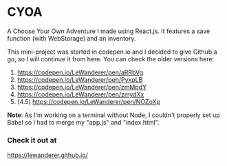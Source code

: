 # CYOA
A Choose Your Own Adventure I made using React.js. It features a save function (with WebStorage) and an inventory.


This mini-project was started in codepen.io and I decided to give Github a go, so I will continue it from here. You can check the older versions here:
1. https://codepen.io/LeWanderer/pen/aRRbVg
2. https://codepen.io/LeWanderer/pen/PyxpLB
3. https://codepen.io/LeWanderer/pen/zmMpdY
4. https://codepen.io/LeWanderer/pen/zmydXx
4. (4.5) https://codepen.io/LeWanderer/pen/NOZoXp


**Note**: As I'm working on a terminal without Node, I couldn't properly set up Babel so I had to merge my "app.js" and "index.html".

### Check it out at
https://lewanderer.github.io/
